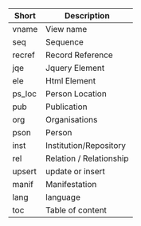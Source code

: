 | Short  | Description      |
|--------|------------------|
| vname  | View name        |
| seq    | Sequence         |
| recref | Record Reference |
| jqe    | Jquery Element   |
| ele    | Html Element     |
| ps_loc | Person Location  |
| pub    | Publication      |
| org    | Organisations    |
| pson   | Person           |
| inst   | Institution/Repository |
| rel    | Relation / Relationship |
| upsert | update or insert |
| manif  | Manifestation |
| lang   | language |
| toc | Table of content |

